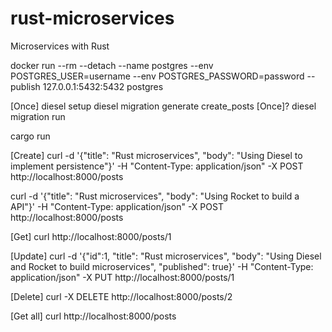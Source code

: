 # rust-microservices
Microservices with Rust

docker run --rm --detach --name postgres --env POSTGRES_USER=username --env POSTGRES_PASSWORD=password --publish 127.0.0.1:5432:5432 postgres

[Once]
diesel setup
diesel migration generate create_posts
[Once]?
diesel migration run

cargo run

[Create]
curl -d '{"title": "Rust microservices", "body": "Using Diesel to implement persistence"}' -H "Content-Type: application/json" -X POST http://localhost:8000/posts

curl -d '{"title": "Rust microservices", "body": "Using Rocket to build a API"}' -H "Content-Type: application/json" -X POST http://localhost:8000/posts

[Get]
curl http://localhost:8000/posts/1

[Update]
curl -d '{"id":1, "title": "Rust microservices", "body": "Using Diesel and Rocket to build microservices", "published": true}' -H "Content-Type: application/json" -X PUT http://localhost:8000/posts/1

[Delete]
curl -X DELETE http://localhost:8000/posts/2

[Get all]
curl http://localhost:8000/posts
